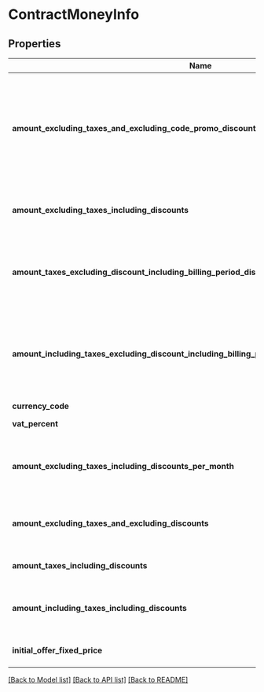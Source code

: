 # ContractMoneyInfo

## Properties
Name | Type | Description | Notes
------------ | ------------- | ------------- | -------------
**amount_excluding_taxes_and_excluding_code_promo_discount_including_billing_period_discount** | **double** | The amount excluding taxes and excluding code promo discount including billing period discount. | [optional] 
**amount_excluding_taxes_including_discounts** | **double** | The amount excluding taxes including discounts. | [optional] 
**amount_taxes_excluding_discount_including_billing_period_discount** | **double** | The taxes excluding discount including billing period discount. | [optional] 
**amount_including_taxes_excluding_discount_including_billing_period_discount** | **double** | The amount including taxes excluding discount including billing period discount. | [optional] 
**currency_code** | [**\Swagger\Client\Model\BeezUPCommonCurrencyCode**](BeezUPCommonCurrencyCode.md) |  | [optional] 
**vat_percent** | **double** | The VAT percent. | [optional] 
**amount_excluding_taxes_including_discounts_per_month** | **double** | The amount excluding taxes including discounts per month. | [optional] 
**amount_excluding_taxes_and_excluding_discounts** | **double** | The amount excluding taxes and excluding discounts. | [optional] 
**amount_taxes_including_discounts** | **double** | Taxes including discounts. | [optional] 
**amount_including_taxes_including_discounts** | **double** | The amount including taxes including discounts. | [optional] 
**initial_offer_fixed_price** | **double** | The initial offer fixed price. | [optional] 

[[Back to Model list]](../README.md#documentation-for-models) [[Back to API list]](../README.md#documentation-for-api-endpoints) [[Back to README]](../README.md)


